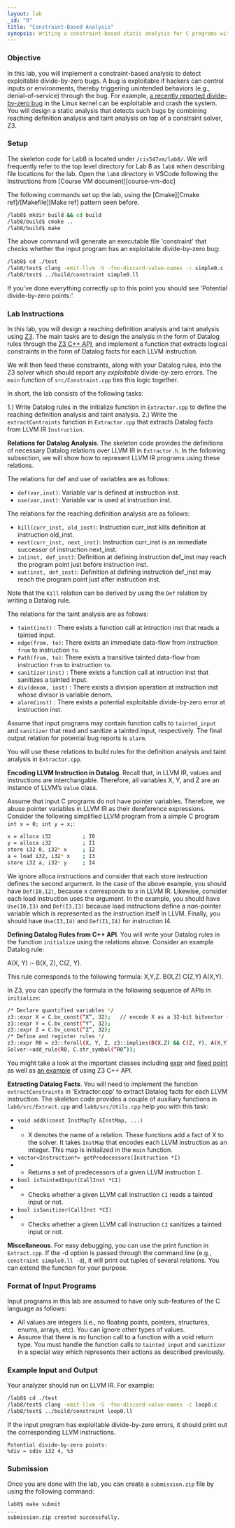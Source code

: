 ```yaml
---
layout: lab
_id: "8"
title: "Constraint-Based Analysis"
synopsis: Writing a constraint-based static analysis for C programs with LLVM and Z3.
---
```


### Objective 

In this lab, you will implement a constraint-based analysis to detect exploitable divide-by-zero bugs.
A bug is exploitable if hackers can control inputs or environments, thereby triggering unintended behaviors (e.g., denial-of-service) through the bug.
For example, [a recently reported divide-by-zero bug][bug] in the Linux kernel can be exploitable and crash the system.
You will design a static analysis that detects such bugs by combining reaching definition analysis and taint analysis on top of a constraint solver, Z3.

### Setup

The skeleton code for Lab8 is located under `/cis547vm/lab8/`.
We will frequently refer to the top level directory for Lab 8 as `lab8` when describing file locations for the lab. Open the `lab8` directory in VSCode following the Instructions from [Course VM document][course-vm-doc]

The following commands set up the lab, using the [Cmake][Cmake ref]/[Makefile][Make ref] pattern seen before.

```sh
/lab8$ mkdir build && cd build
/lab8/build$ cmake ..
/lab8/build$ make
```

The above command will generate an executable file 'constraint' that checks whether the input program has an exploitable divide-by-zero bug:

```sh
/lab8$ cd ./test
/lab8/test$ clang -emit-llvm -S -fno-discard-value-names -c simple0.c
/lab8/test$ ../build/constraint simple0.ll
```

If you’ve done everything correctly up to this point you should see 'Potential divide-by-zero points:'. 

### Lab Instructions

In this lab, you will design a reaching definition analysis and taint analysis using [Z3][Z3Guide].
The main tasks are to design the analysis in the form of Datalog rules through the [Z3 C++ API][Z3C++API], and implement a function that extracts logical constraints in the form of Datalog facts for each LLVM instruction.

We will then feed these constraints, along with your Datalog rules, into the Z3 solver which should report any *exploitable* divide-by-zero errors.
The `main` function of `src/Constraint.cpp` ties this logic together.

In short, the lab consists of the following tasks:

1.) Write Datalog rules in the initialize function in `Extractor.cpp` to define the reaching definition analysis and taint analysis.
2.) Write the `extractContraints` function in `Extractor.cpp` that extracts Datalog facts from LLVM IR `Instruction`.

**Relations for Datalog Analysis**. The skeleton code provides the definitions of necessary Datalog relations over LLVM IR in `Extractor.h`.
In the following subsection, we will show how to represent LLVM IR programs using these relations.

The relations for def and use of variables are as follows:

- `def(var,inst)`: Variable var is defined at instruction inst.
- `use(var,inst)`: Variable var is used at instruction inst.

The relations for the reaching definition analysis are as follows: 

- `kill(curr_inst, old_inst)`: Instruction curr_inst kills definition at instruction old_inst.
- `next(curr_inst, next_inst)`: Instruction curr_inst is an immediate successor of instruction next_inst.
- `in(inst, def_inst)`: Definition at defining instruction def_inst may reach the program point just before instruction inst.
- `out(inst, def_inst)`: Definition at defining instruction def_inst may reach the program point just after instruction inst.

Note that the `Kill` relation can be derived by using the `Def` relation by writing a Datalog rule.

The relations for the taint analysis are as follows: 

- `taint(inst)` : There exists a function call at intruction inst that reads a tainted input.
- `edge(from, to)`: There exists an immediate data-flow from instruction `from` to instruction `to`.
- `Path(from, to)`: There exists a transitive tainted data-flow from instruction `from` to instruction `to`.
- `sanitizer(inst)` : There exists a function call at intruction inst that sanitizes a tainted input.
- `div(denom, inst)` : There exists a division operation at instruction inst whose divisor is variable denom.
- `alarm(inst)` : There exists a potential exploitable divide-by-zero error at instruction inst.


Assume that input programs may contain function calls to `tainted_input` and `sanitizer` that read and sanitize a tainted input, respectively. The final output relation for potential bug reports is `alarm`.

You will use these relations to build rules for the definition analysis and taint analysis in `Extractor.cpp`.

**Encoding LLVM Instruction in Datalog**. Recall that, in LLVM IR, values and instructions are interchangable. Therefore, all variables X, Y, and Z are an instance of LLVM’s `Value` class. 

Assume that input C programs do not have pointer variables. Therefore, we abuse pointer variables in LLVM IR as their dereference expressions. Consider the following simplified LLVM program from a simple C program `int x = 0; int y = x;`:

```sh
x = alloca i32          ; I0
y = alloca i32          ; I1
store i32 0, i32* x     ; I2
a = load i32, i32* x    ; I3
store i32 a, i32* y     ; I4
```
We ignore alloca instructions and consider that each store instruction defines the second argument.
In the case of the above example, you should have `Def(I0,I2)`, because x corresponds to x in LLVM IR. Likewise, consider each load instruction uses the argument.
In the example, you should have `Use(I0,I3)` and `Def(I3,I3)` because load instructions define a non-pointer variable which is represented as the instruction itself in LLVM.
Finally, you should have `Use(I3,I4)` and `Def(I1,I4)` for instruction I4.

**Defining Datalog Rules from C++ API**. You will write your Datalog rules in the function `initialize` using the relations above. Consider  an example Datalog rule:

A(X, Y) :- B(X, Z), C(Z, Y).

This rule corresponds to the following formula:
X,Y,Z. B(X,Z) C(Z,Y) A(X,Y).

In Z3, you can specify the formula in the following sequence of APIs in `initialize`:

```sh
/* Declare quantified variables */
z3::expr X = C.bv_const(“X”, 32);   // encode X as a 32-bit bitvector (bv)
z3::expr Y = C.bv_const(“Y”, 32);
z3::expr Z = C.bv_const(“Z”, 32);
/* Define and register rules */
z3::expr R0 = z3::forall(X, Y, Z, z3::implies(B(X,Z) && C(Z, Y), A(X,Y)));
Solver->add_rule(R0, C.str_symbol(“R0”));
```

You might take a look at the important classes including [expr][expression] and [fixed point][fixed-point] as well as [an example][example] of using Z3 C++ API.

**Extracting Datalog Facts**. You will need to implement the function `extractConstraints` in 'Extractor.cpp' to extract Datalog facts for each LLVM instruction. The skeleton code provides a couple of auxiliary functions in `lab8/src/Extract.cpp` and `lab8/src/Utils.cpp` help you with this task:

- `void addX(const InstMapTy &InstMap, ...)`
- - X denotes the name of a relation. These functions add a fact of X to the solver. It takes `InstMap` that encodes each LLVM instruction as an integer. This map is initialized in the `main` function.
- `vector<Instruction*> getPredecessors(Instruction *I)`
- - Returns a set of predecessors of a given LLVM instruction `I`.
- `bool isTaintedInput(CallInst *CI)`
- - Checks whether a given LLVM call instruction `CI` reads a tainted input or not.
- `bool isSanitizer(CallInst *CI)`
- - Checks whether a given LLVM call instruction `CI` sanitizes a tainted input or not.

**Miscellaneous**. For easy debugging, you can use the print function in `Extract.cpp`. If the -d option is passed through the command line (e.g., `constraint simple0.ll -d`), it will print out tuples of several relations. You can extend the function for your purpose. 

### Format of Input Programs

Input programs in this lab are assumed to have only sub-features of the C language as follows:

- All values are integers (i.e., no floating points, pointers, structures, enums, arrays, etc). You can ignore other types of values.
- Assume that there is no function call to a function with a void return type. You must handle the function calls to `tainted_input` and `sanitizer` in a special way which represents their actions as described previously.

### Example Input and Output

Your analyzer should run on LLVM IR. For example:

```sh
/lab8$ cd ./test
/lab8/test$ clang -emit-llvm -S -fno-discard-value-names -c loop0.c
/lab8/test$ ../build/constraint loop0.ll
```

If the input program has exploitable divide-by-zero errors, it should print out the corresponding  LLVM instructions.

```
Potential divide-by-zero points:
%div = sdiv i32 4, %3
```

### Submission


Once you are done with the lab, you can create a `submission.zip` file by using the following command:
```sh
lab8$ make submit
...
submission.zip created successfully.
```

[bug]: https://www.cvedetails.com/cve/CVE-2019-14284/
[Z3C++API]: https://z3prover.github.io/api/html/namespacez3.html
[Z3Guide]: https://web.archive.org/web/20210119175613/https://rise4fun.com/Z3/tutorial/guide
[expression]: https://z3prover.github.io/api/html/classz3_1_1expr.html
[fixed-point]: https://z3prover.github.io/api/html/classz3_1_1fixedpoint.html
[example]: https://github.com/Z3Prover/z3/blob/master/examples/c%2B%2B/example.cpp